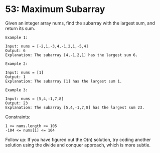 # 53: Maximum Subarray
Given an integer array nums, find the 
subarray
 with the largest sum, and return its sum.

 

```
Example 1:

Input: nums = [-2,1,-3,4,-1,2,1,-5,4]
Output: 6
Explanation: The subarray [4,-1,2,1] has the largest sum 6.

Example 2:

Input: nums = [1]
Output: 1
Explanation: The subarray [1] has the largest sum 1.

Example 3:

Input: nums = [5,4,-1,7,8]
Output: 23
Explanation: The subarray [5,4,-1,7,8] has the largest sum 23.
```

Constraints:
```
1 <= nums.length <= 105
-104 <= nums[i] <= 104
```
 

Follow up: If you have figured out the O(n) solution, try coding another solution using the divide and conquer approach, which is more subtle.
